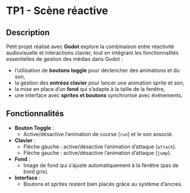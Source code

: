 # TP1 - Scène réactive

## Description
Petit projet réalisé avec **Godot** explore la combinaison entre réactivité audiovisuelle et interactions clavier, tout en intégrant les fonctionnalités essentielles de gestion des médias dans Godot :
- l’utilisation de **boutons toggle** pour déclencher des animations et du son,
- la gestion des **entrées clavier** pour lancer une animation sprite et son,
- la mise en place d’un **fond** qui s’adapte à la taille de la fenêtre,
- une interface avec **sprites et boutons** synchronisé avec événements.

## Fonctionnalités
- **Bouton Toggle** :
  - Active/désactive l’animation de course (`run`) et le son associé.
- **Clavier** :
  - Flèche gauche : active/désactive l’animation d’attaque (`attack`).
  - Flèche gauche : active/désactive l’animation d’attaque (`jump`).
- **Fond** :
  - Image de fond qui s’ajuste automatiquement à la fenêtre (pas de bord gris).
- **Interface** :
  - Boutons et sprites restent bien placés grâce au système d’ancres.
